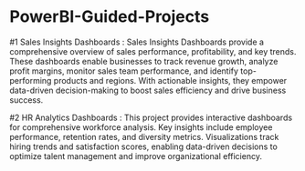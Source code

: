 # PowerBI-Guided-Projects

#1 Sales Insights Dashboards : 
Sales Insights Dashboards provide a comprehensive overview of sales performance, profitability, and key trends. These dashboards enable businesses to track revenue growth, analyze profit margins, monitor sales team performance, and identify top-performing products and regions. With actionable insights, they empower data-driven decision-making to boost sales efficiency and drive business success.


#2 HR Analytics Dashboards :
This project provides interactive dashboards for comprehensive workforce analysis. Key insights include employee performance, retention rates, and diversity metrics. Visualizations track hiring trends and satisfaction scores, enabling data-driven decisions to optimize talent management and improve organizational efficiency.
